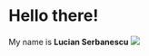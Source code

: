 # Hello there! 

My name is **Lucian Serbanescu** <img src= "http://emojis.slackmojis.com/emojis/images/1450319450/111/bb8.png" >
